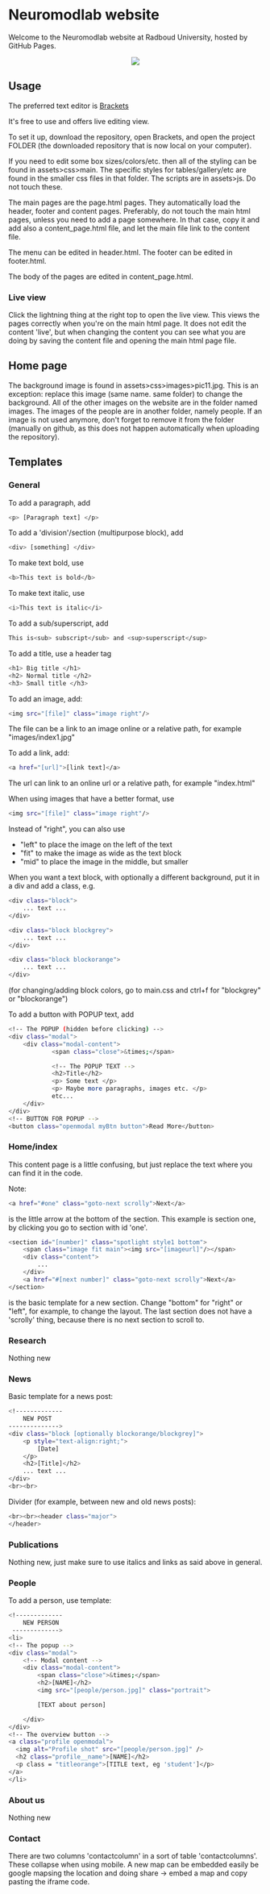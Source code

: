 # Neuromodlab website

Welcome to the Neuromodlab website at Radboud University, hosted by GitHub Pages.
<div align="center">
  <img src="images/index1.jpg">
</div>

## Usage

The preferred text editor is [Brackets](https://brackets.io/)

It's free to use and offers live editing view. 

To set it up, download the repository, open Brackets, and open the project FOLDER (the downloaded repository that is now local on your computer). 

If you need to edit some box sizes/colors/etc. then all of the styling can be found in assets>css>main. The specific styles for tables/gallery/etc are found in the smaller css files in that folder. 
The scripts are in assets>js. Do not touch these. 

The main pages are the page.html pages. They automatically load the header, footer and content pages. Preferably, do not touch the main html pages, unless you need to add a page somewhere. In that case, copy it and add also a content_page.html file, and let the main file link to the content file. 

The menu can be edited in header.html. 
The footer can be edited in footer.html.

The body of the pages are edited in content_page.html. 

### Live view
Click the lightning thing at the right top to open the live view. This views the pages correctly when you're on the main html page. It does not edit the content 'live', but when changing the content you can see what you are doing by saving the content file and opening the main html page file. 

## Home page
The background image is found in assets>css>images>pic11.jpg. This is an exception: replace this image (same name. same folder) to change the background. 
All of the other images on the website are in the folder named images. The images of the people are in another folder, namely people. 
If an image is not used anymore, don't forget to remove it from the folder (manually on github, as this does not happen automatically when uploading the repository). 

## Templates

### General

To add a paragraph, add

```bash
<p> [Paragraph text] </p>
```

To add a 'division'/section (multipurpose block), add
```bash
<div> [something] </div>
```

To make text bold, use
```bash
<b>This text is bold</b>
```

To make text italic, use
```bash
<i>This text is italic</i>
```

To add a sub/superscript, add
```bash
This is<sub> subscript</sub> and <sup>superscript</sup>
```

To add a title, use a header tag
```bash
<h1> Big title </h1>
<h2> Normal title </h2>
<h3> Small title </h3>
```

To add an image, add:
```bash
<img src="[file]" class="image right"/>
```
The file can be a link to an image online or a relative path, for example "images/index1.jpg"

To add a link, add:
```bash
<a href="[url]">[link text]</a>
```
The url can link to an online url or a relative path, for example "index.html"

When using images that have a better format, use
```bash
<img src="[file]" class="image right"/>
```
Instead of "right", you can also use
- "left" to place the image on the left of the text
- "fit" to make the image as wide as the text block
-  "mid" to place the image in the middle, but smaller

When you want a text block, with optionally a different background, put it in a div and add a class, e.g.
```bash
<div class="block">
	... text ...
</div>

<div class="block blockgrey">
	... text ...
</div>

<div class="block blockorange">
	... text ...
</div>
```
(for changing/adding block colors, go to main.css and ctrl+f for "blockgrey" or "blockorange")

To add a button with POPUP text, add
```bash
<!-- The POPUP (hidden before clicking) -->
<div class="modal">
	<div class="modal-content">
			<span class="close">&times;</span>

			<!-- The POPUP TEXT -->
			<h2>Title</h2>
			<p> Some text </p>
			<p> Maybe more paragraphs, images etc. </p>
			etc...
	</div>
</div>
<!-- BUTTON FOR POPUP -->
<button class="openmodal myBtn button">Read More</button>
```

### Home/index
This content page is a little confusing, but just replace the text where you can find it in the code. 

Note:
```bash
<a href="#one" class="goto-next scrolly">Next</a>
```
is the little arrow at the bottom of the section. This example is section one, by clicking you go to section with id 'one'. 

```bash
<section id="[number]" class="spotlight style1 bottom">
	<span class="image fit main"><img src="[imageurl]"/></span>
	<div class="content">
		...
	</div>
	<a href="#[next number]" class="goto-next scrolly">Next</a>
</section>
```
is the basic template for a new section. Change "bottom" for "right" or "left", for example, to change the layout. 
The last section does not have a 'scrolly' thing, because there is no next section to scroll to.


### Research
Nothing new

### News

Basic template for a news post:
```bash
<!-------------
    NEW POST
-------------->
<div class="block [optionally blockorange/blockgrey]">
    <p style="text-align:right;">
        [Date]
    </p>
    <h2>[Title]</h2>
	... text ...
</div>
<br><br>
```

Divider (for example, between new and old news posts):
```bash
<br><br><header class="major">
</header>
```

### Publications
Nothing new, just make sure to use italics and links as said above in general.

### People
To add a person, use template:
```bash
<!-------------
	NEW PERSON
 ------------->
<li>
<!-- The popup -->
<div class="modal">
	<!-- Modal content -->
	<div class="modal-content">
		<span class="close">&times;</span>
		<h2>[NAME]</h2>
		<img src="[people/person.jpg]" class="portrait">

		[TEXT about person]

	</div>
</div>
<!-- The overview button -->
<a class="profile openmodal">
  <img alt="Profile shot" src="[people/person.jpg]" />
  <h2 class="profile__name">[NAME]</h2>
  <p class = "titleorange">[TITLE text, eg 'student']</p>
</a>
</li>
```

### About us
Nothing new

### Contact
There are two columns 'contactcolumn' in a sort of table 'contactcolumns'. These collapse when using mobile. 
A new map can be embedded easily be google mapsing the location and doing share -> embed a map and copy pasting the iframe code. 